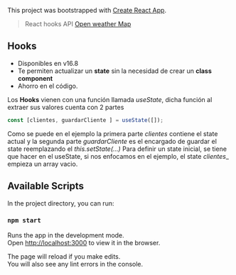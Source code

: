 This project was bootstrapped with [Create React App](https://github.com/facebook/create-react-app).

> React hooks
> API [Open weather Map](https://openweathermap.org)

## Hooks

* Disponibles en v16.8
* Te permiten actualizar un **state** sin la necesidad de crear un **class component**
* Ahorro en el código.

Los __Hooks__  vienen con una función llamada *useState*, dicha función al extraer sus valores cuenta con 2 partes

```js
const [clientes, guardarCliente ] = useState([]);
```
Como se puede en el ejemplo la primera parte _clientes_ contiene el state actual y la segunda parte _guardarCliente_ es el encargado de guardar el state reemplazando el _this.setState(...)_
Para definir un state inicial, se tiene que hacer en el useState, si nos enfocamos en el ejemplo, el state _clientes__ empieza un array vacio.



## Available Scripts

In the project directory, you can run:

### `npm start`

Runs the app in the development mode.<br>
Open [http://localhost:3000](http://localhost:3000) to view it in the browser.

The page will reload if you make edits.<br>
You will also see any lint errors in the console.
